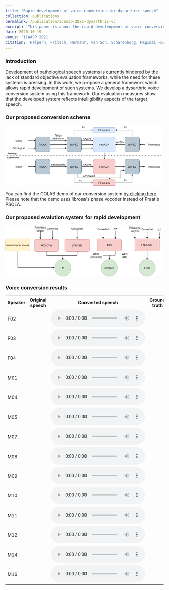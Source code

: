 ```yaml
---
title: "Rapid development of voice conversion for dysarthric speech"
collection: publications
permalink: /publication/icassp-2021-dysarthric-vc
excerpt: 'This paper is about the rapid develeopment of voice conversion for dysarthric speech'
date: 2020-10-19
venue: 'ICAASP 2021'
citation: 'Halpern, Fritsch, Hermann, van Son, Scharenborg, Magimai.-Doss  <i>ICASSP</i>. 1(1).'
---
```



###  Introduction
Development of pathological speech systems is currently hindered by the lack of standard objective evaluation frameworks, while the need for these systems is pressing.
In this work, we propose a general framework which allows rapid development of such systems. We develop a dysarthric voice conversion system using this framework. Our evaluation measures show that the developed system reflects intelligibility aspects of the target speech.

### Our proposed conversion scheme

<img src="/images/dysarthric_vc_icassp/Training.png">

You can find the COLAB demo of our conversion system 
[by clicking here](https://colab.research.google.com/drive/1PPH_jnxrKvXvUziNNY4fwBjmCcgDO79r?usp=sharing).
Please note that the demo uses librosa's phase vocoder instead of Praat's PSOLA.

### Our proposed evalution system for rapid development

<img src="/images/dysarthric_vc_icassp/Evaluation.png">

### Voice conversion results



 <table style="width:100%">
  <tr>
    <th>Speaker</th>
    <th>Original speech</th>
    <th>Converted speech</th>
    <th>Ground truth</th>
  </tr>
          <tr>
    <td>F02</td>
    <td>
</td>
    <td>
 <audio controls>
  <source src="https://surfdrive.surf.nl/files/index.php/s/4UsgSDRBF1VPjfm/download" type="audio/wav">
</audio> 
</td>
    <td>

</td>
  </tr>
            <tr>
    <td>F03</td>
    <td>
</td>
    <td>
 <audio controls>
  <source src="https://surfdrive.surf.nl/files/index.php/s/T9F2ej0ZhXreaw9/download" type="audio/wav">
</audio> 
</td>
    <td>

</td>
  </tr>
        <tr>
    <td>F04</td>
    <td>
</td>
    <td>
 <audio controls>
  <source src="https://surfdrive.surf.nl/files/index.php/s/otObdZtOg9go5ij/download" type="audio/wav">
</audio> 
</td>
    <td>

</td>
  </tr>
          <tr>
    <td>M01</td>
    <td>
</td>
    <td>
 <audio controls>
  <source src="https://surfdrive.surf.nl/files/index.php/s/WLOZJkH3rjYhKjy/download" type="audio/wav">
</audio> 
</td>
    <td>
</td>
  </tr>
            <tr>
    <td>M04</td>
    <td>
</td>
    <td>
 <audio controls>
  <source src="https://surfdrive.surf.nl/files/index.php/s/OQ1Rb7FdjHebnze/download" type="audio/wav">
</audio> 
</td>
    <td>
</td>
  </tr>
            <tr>
    <td>M05</td>
    <td>
</td>
    <td>
 <audio controls>
  <source src="https://surfdrive.surf.nl/files/index.php/s/MbqW7mm5XcI47ih/download" type="audio/wav">
</audio> 
</td>
    <td>
</td>
  </tr>
             <tr>
    <td>M07</td>
    <td>
</td>
    <td>
 <audio controls>
  <source src="https://surfdrive.surf.nl/files/index.php/s/xx27WrEIgl6dh3Q/download" type="audio/wav">
</audio> 
</td>
    <td>
</td>
  </tr>
        <tr>
    <td>M08</td>
    <td>
</td>
    <td>
 <audio controls>
  <source src="https://surfdrive.surf.nl/files/index.php/s/N8PzHFiGjJVXvP7/download" type="audio/wav">
</audio> 
</td>
    <td>

</td>
  </tr>
      <tr>
    <td>M09</td>
    <td>
</td>
    <td>
 <audio controls>
  <source src="https://surfdrive.surf.nl/files/index.php/s/LZF7NQX5kC2Shak/download" type="audio/wav">
</audio> 
</td>
    <td>
</td>
  </tr>
        <tr>
    <td>M10</td>
    <td>
</td>
    <td>
 <audio controls>
  <source src="https://surfdrive.surf.nl/files/index.php/s/Upgqp1fp15PR4g6/download" type="audio/wav">
</audio> 
</td>
    <td>
</td>
  </tr>
          <tr>
    <td>M11</td>
    <td>
</td>
    <td>
 <audio controls>
  <source src="https://surfdrive.surf.nl/files/index.php/s/yUWnBBkskzRXwdy/download" type="audio/wav">
</audio> 
</td>
    <td>
</td>
  </tr>
            <tr>
    <td>M12</td>
    <td>
</td>
    <td>
 <audio controls>
  <source src="https://surfdrive.surf.nl/files/index.php/s/qaRi2nuYgdz2auN/download" type="audio/wav">
</audio> 
</td>
    <td>
</td>
  </tr>
    <tr>
    <td>M14</td>
    <td>

</td>
    <td>
 <audio controls>
  <source src="https://surfdrive.surf.nl/files/index.php/s/FZA06txFIhxVipR/download" type="audio/wav">
</audio> 
</td>
    <td>

</td>
  </tr>
    <tr>
    <td>M16</td>
    <td>

</td>
    <td>
 <audio controls>
  <source src="https://surfdrive.surf.nl/files/index.php/s/0GhzPfy3LVRHLny/download" type="audio/wav">
</audio> 
</td>
    <td>
</td>
  </tr>




</table> 
